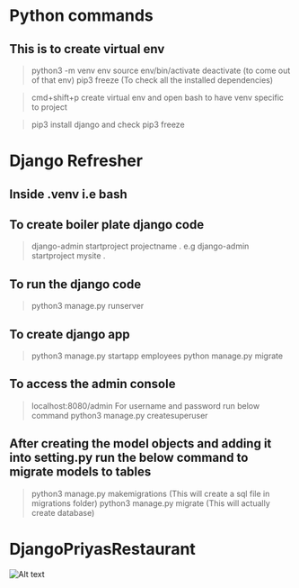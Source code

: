 # Python commands

## This is to create virtual env
> python3 -m venv env
> source env/bin/activate
> deactivate (to come out of that env)
> pip3 freeze (To check all the installed dependencies)

> cmd+shift+p create virtual env and open bash to have venv specific to project

> pip3 install django and check pip3 freeze


# Django Refresher

## Inside .venv i.e bash
## To create boiler plate django code
> django-admin startproject projectname .
> e.g django-admin startproject mysite .

## To run the django code
> python3 manage.py runserver

## To create django app
> python3 manage.py startapp employees
> python manage.py migrate

## To access the admin console
> localhost:8080/admin
> For username and password run below command
> python3 manage.py createsuperuser

## After creating the model objects and adding it into setting.py run the below command to migrate models to tables

> python3 manage.py makemigrations (This will create a sql file in migrations folder)
> python3 manage.py migrate (This will actually create database)



# DjangoPriyasRestaurant

![Alt text](assets/FoodOnline-Flowchart.png)